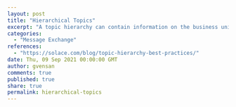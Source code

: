 ```yaml
---
layout: post
title: "Hierarchical Topics"
excerpt: "A topic hierarchy can contain information on the business unit down to action hierarchy. Wildcard access control rules simplify defining entitlements by defining simple access control rules at some point in the topic hierarchy."
categories:
  - "Message Exchange"
references:
  - "https://solace.com/blog/topic-hierarchy-best-practices/"
date: Thu, 09 Sep 2021 00:00:00 GMT
author: gvensan
comments: true
published: true
share: true
permalink: hierarchical-topics
---
```

